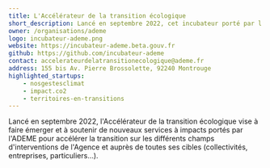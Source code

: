 ```yaml
---
title: L'Accélérateur de la transition écologique
short_description: Lancé en septembre 2022, cet incubateur porté par l’ADEME fait émerger et soutient les services <span class="fr-text--bold">accélérant la transition</span>.
owner: /organisations/ademe
logo: incubateur-ademe.png
website: https://incubateur-ademe.beta.gouv.fr
github: https://github.com/incubateur-ademe
contact: accelerateurdelatransitionecologique@ademe.fr
address: 155 bis Av. Pierre Brossolette, 92240 Montrouge
highlighted_startups:
    - nosgestesclimat
    - impact.co2
    - territoires-en-transitions
---
```


Lancé en septembre 2022, l'Accélérateur de la transition écologique vise à faire émerger et à soutenir de nouveaux services à impacts portés par l'ADEME pour accélérer la transition sur les différents champs d'interventions de l'Agence et auprès de toutes ses cibles (collectivités, entreprises, particuliers…).
